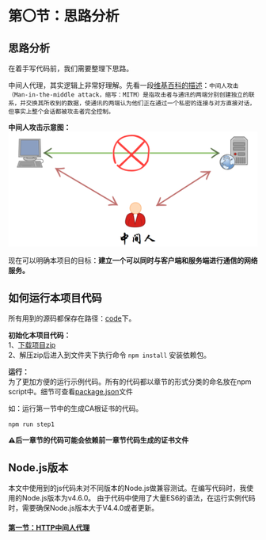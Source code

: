# 第〇节：思路分析

思路分析
--------

在着手写代码前，我们需要整理下思路。

中间人代理，其实逻辑上非常好理解。先看一段[维基百科的描述](https://zh.wikipedia.org/wiki/%E4%B8%AD%E9%97%B4%E4%BA%BA%E6%94%BB%E5%87%BB)：`中间人攻击（Man-in-the-middle attack，缩写：MITM）是指攻击者与通讯的两端分别创建独立的联系，并交换其所收到的数据，使通讯的两端认为他们正在通过一个私密的连接与对方直接对话，但事实上整个会话都被攻击者完全控制。`  

**中间人攻击示意图：**  
<img src="img/Chapter0/MITM.png" width="650px" />

现在可以明确本项目的目标：**建立一个可以同时与客户端和服务端进行通信的网络服务。**

如何运行本项目代码
--------
所有用到的源码都保存在路径：[code](../code)下。

**初始化本项目代码：**  
1、[下载项目zip](https://github.com/wuchangming/https-mitm-proxy-handbook/archive/master.zip)  
2、解压zip后进入到文件夹下执行命令 `npm install` 安装依赖包。

**运行：**  
为了更加方便的运行示例代码。所有的代码都以章节的形式分类的命名放在npm script中。细节可查看[package.json](../package.json)文件

如：运行第一节中的生成CA根证书的代码。
```
npm run step1
```
**⚠️后一章节的代码可能会依赖前一章节代码生成的证书文件**

Node.js版本
--------

本文中使用到的js代码未对不同版本的Node.js做兼容测试。在编写代码时，我使用的Node.js版本为v4.6.0。 由于代码中使用了大量ES6的语法，在运行实例代码时，需要确保Node.js版本大于V4.4.0或者更新。


#### [第一节：HTTP中间人代理](./Chapter1.md)
